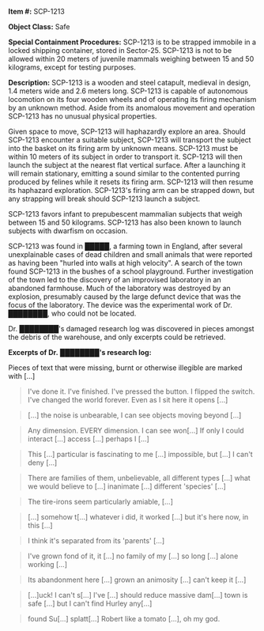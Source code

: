 **Item #:** SCP-1213

**Object Class:** Safe

**Special Containment Procedures:** SCP-1213 is to be strapped immobile in a locked shipping container, stored in Sector-25. SCP-1213 is not to be allowed within 20 meters of juvenile mammals weighing between 15 and 50 kilograms, except for testing purposes.

**Description:** SCP-1213 is a wooden and steel catapult, medieval in design, 1.4 meters wide and 2.6 meters long. SCP-1213 is capable of autonomous locomotion on its four wooden wheels and of operating its firing mechanism by an unknown method. Aside from its anomalous movement and operation SCP-1213 has no unusual physical properties.

Given space to move, SCP-1213 will haphazardly explore an area. Should SCP-1213 encounter a suitable subject, SCP-1213 will transport the subject into the basket on its firing arm by unknown means. SCP-1213 must be within 10 meters of its subject in order to transport it. SCP-1213 will then launch the subject at the nearest flat vertical surface. After a launching it will remain stationary, emitting a sound similar to the contented purring produced by felines while it resets its firing arm. SCP-1213 will then resume its haphazard exploration. SCP-1213's firing arm can be strapped down, but any strapping will break should SCP-1213 launch a subject.

SCP-1213 favors infant to prepubescent mammalian subjects that weigh between 15 and 50 kilograms. SCP-1213 has also been known to launch subjects with dwarfism on occasion.

SCP-1213 was found in █████, a farming town in England, after several unexplainable cases of dead children and small animals that were reported as having been "hurled into walls at high velocity". A search of the town found SCP-1213 in the bushes of a school playground. Further investigation of the town led to the discovery of an improvised laboratory in an abandoned farmhouse. Much of the laboratory was destroyed by an explosion, presumably caused by the large defunct device that was the focus of the laboratory. The device was the experimental work of Dr. ████████, who could not be located.

Dr. ████████'s damaged research log was discovered in pieces amongst the debris of the warehouse, and only excerpts could be retrieved.

**Excerpts of Dr.** ████████**'s research log:**

Pieces of text that were missing, burnt or otherwise illegible are marked with \[…\]

> I've done it. I've finished. I've pressed the button. I flipped the switch. I've changed the world forever. Even as I sit here it opens \[…\]

> \[…\] the noise is unbearable, I can see objects moving beyond \[…\]

> Any dimension. EVERY dimension. I can see won\[…\] If only I could interact \[…\] access \[…\] perhaps I \[…\]

> This \[…\] particular is fascinating to me \[…\] impossible, but \[…\] I can't deny \[…\]

> There are families of them, unbelievable, all different types \[…\] what we would believe to \[…\] inanimate \[…\] different 'species' \[…\]

> The tire-irons seem particularly amiable, \[…\]

> \[…\] somehow t\[…\] whatever i did, it worked \[…\] but it's here now, in this \[…\]

> I think it's separated from its 'parents' \[…\]

> I've grown fond of it, it \[…\] no family of my \[…\] so long \[…\] alone working \[…\]

> Its abandonment here \[…\] grown an animosity \[…\] can't keep it \[…\]

> \[…\]uck! I can't s\[…\] I've \[…\] should reduce massive dam\[…\] town is safe \[…\] but I can't find Hurley any\[…\]

> found Su\[…\] splatt\[…\] Robert like a tomato \[…\], oh my god.